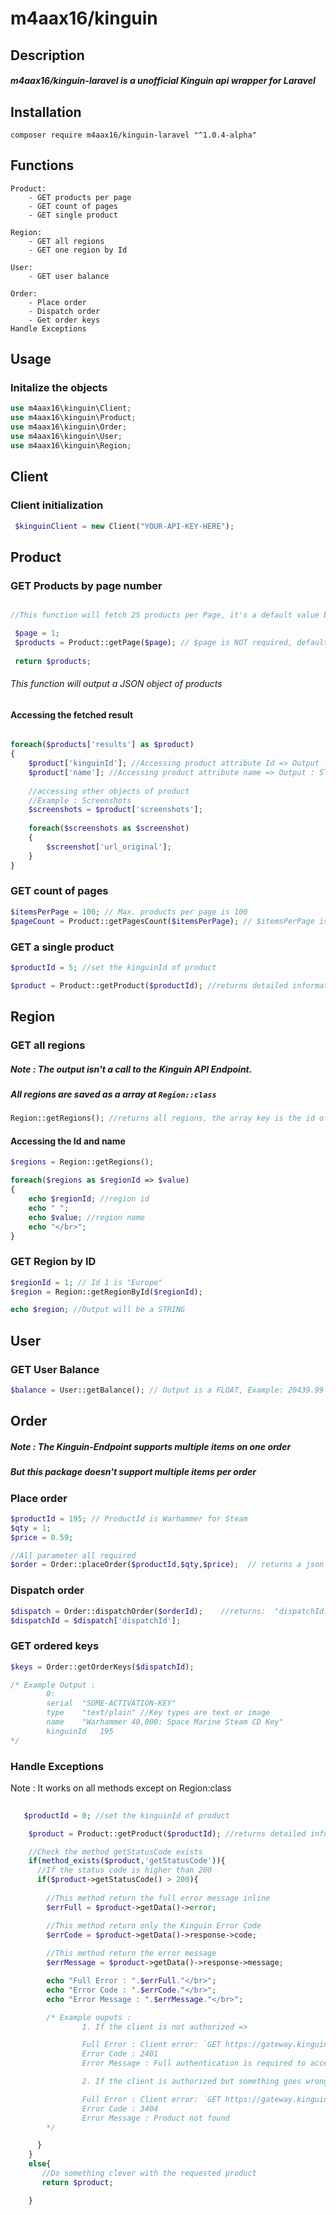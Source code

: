 # m4aax16/kinguin

## Description

##### m4aax16/kinguin-laravel is a unofficial Kinguin api wrapper for Laravel

## Installation

``` composer require m4aax16/kinguin-laravel "^1.0.4-alpha" ```

## Functions
	Product:
		- GET products per page
		- GET count of pages
		- GET single product
	
	Region:
		- GET all regions
		- GET one region by Id
	
	User:
		- GET user balance
	
	Order:
		- Place order
		- Dispatch order
		- Get order keys
	Handle Exceptions


## Usage

### Initalize the objects

```php 
use m4aax16\kinguin\Client;
use m4aax16\kinguin\Product;
use m4aax16\kinguin\Order;
use m4aax16\kinguin\User;
use m4aax16\kinguin\Region; 

```

## Client

### Client initialization
```php
 $kinguinClient = new Client("YOUR-API-KEY-HERE");
```

## Product

### GET Products by page number 
```php

//This function will fetch 25 products per Page, it's a default value by Kinguin

 $page = 1; 
 $products = Product::getPage($page); // $page is NOT required, default is $page = 1
 
 return $products;

```
###### This function will output a JSON object of products

#### Accessing the fetched result
```php

foreach($products['results'] as $product)
{
	$product['kinguinId']; //Accessing product attribute Id => Output : INT
	$product['name']; //Accessing product attribute name => Output : STRING
	
	//accessing other objects of product
	//Example : Screenshots
	$screenshots = $product['screenshots'];
	
	foreach($screenshots as $screenshot)
	{
		$screenshot['url_original'];
	}
}

```


### GET count of pages 
```php
$itemsPerPage = 100; // Max. products per page is 100
$pageCount = Product::getPagesCount($itemsPerPage); // $itemsPerPage is NOT required, default $itemsPerPage = 25

```

### GET a single product

```php
$productId = 5; //set the kinguinId of product

$product = Product::getProduct($productId); //returns detailed information about this product

```

## Region

### GET all regions

##### Note : The output isn't a call to the Kinguin API Endpoint.
##### All regions are saved as a array at ``` Region::class ```

```php
Region::getRegions(); //returns all regions, the array key is the id of the region
```

#### Accessing the Id and name
```php
$regions = Region::getRegions();

foreach($regions as $regionId => $value)
{
	echo $regionId; //region id
	echo " ";
	echo $value; //region name
	echo "</br>";
}

```

### GET Region by ID

```php
$regionId = 1; // Id 1 is "Europe"
$region = Region::getRegionById($regionId); 

echo $region; //Output will be a STRING
```

## User

### GET User Balance
```php
$balance = User::getBalance(); // Output is a FLOAT, Example: 20439.99

```

## Order
##### Note : The Kinguin-Endpoint supports multiple items on one order
##### But this package doesn't support multiple items per order

### Place order

```php
$productId = 195; // ProductId is Warhammer for Steam
$qty = 1;
$price = 0.59;

//All parameter all required
$order = Order::placeOrder($productId,$qty,$price);  // returns a json with order "orderId: 26983294"

```
### Dispatch order
```php
$dispatch = Order::dispatchOrder($orderId);    //returns:  "dispatchId:	19036724"
$dispatchId = $dispatch['dispatchId'];
```

### GET ordered keys
```php
$keys = Order::getOrderKeys($dispatchId);

/* Example Output :
        0:
        serial	"SOME-ACTIVATION-KEY"
        type	"text/plain" //Key types are text or image
        name	"Warhammer 40,000: Space Marine Steam CD Key"
        kinguinId	195
*/


```

### Handle Exceptions

Note : It works on all methods except on Region:class

```php
	
   $productId = 0; //set the kinguinId of product

    $product = Product::getProduct($productId); //returns detailed information about this product

    //Check the method getStatusCode exists
    if(method_exists($product,'getStatusCode')){
      //If the status code is higher than 200
      if($product->getStatusCode() > 200){
         
        //This method return the full error message inline
        $errFull = $product->getData()->error;

        //This method return only the Kinguin Error Code
        $errCode = $product->getData()->response->code;
        
        //This method return the error message
        $errMessage = $product->getData()->response->message;

        echo "Full Error : ".$errFull."</br>";
        echo "Error Code : ".$errCode."</br>";
        echo "Error Message : ".$errMessage."</br>";

        /* Example ouputs : 
                1. If the client is not authorized =>

                Full Error : Client error: `GET https://gateway.kinguin.net/esa/api/v1/products/0` resulted in a `401 Unauthorized` response: {"code":2401,"message":"Full authentication is required to access this resource."}
                Error Code : 2401
                Error Message : Full authentication is required to access this resource.

                2. If the client is authorized but something goes wrong.For example the requested product does not exist

                Full Error : Client error: `GET https://gateway.kinguin.net/esa/api/v1/products/0` resulted in a `404 Not Found` response: {"code":3404,"message":"Product not found"}
                Error Code : 3404
                Error Message : Product not found
        */

      }
    }
    else{
       //Do something clever with the requested product
       return $product;

    }


```

